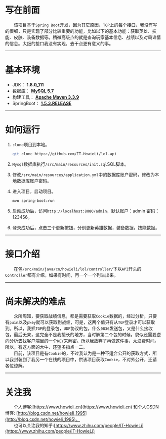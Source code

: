 # 写在前面
　　该项目基于`Spring Boot`开发，因为其它原因，`TGP`上的每个接口，我没有写的很细，只是实现了部分比较重要的功能，比如以下的基本功能：获取英雄、技能、皮肤、装备数据等。稍微高级点的就是查询玩家基本信息、战绩以及对局详情的信息。太细的接口我没有实现，去干点更有意义的事。
  
---

# 基本环境
- JDK： **1.8.0_111**
- 数据库： **[MySQL 5.7](https://www.mysql.com/)**
- 构建工具： **[Apache Maven 3.3.9](http://maven.apache.org/)**
- SpringBoot： **[1.5.3.RELEASE](http://projects.spring.io/spring-boot/)**

---

# 如何运行
1. `clone`项目到本地。

	``` bash
    git clone https://github.com/IT-HowieLi/lol-api
    ```

2. `Mysql`数据库执行`/src/main/resources/init.sql`SQL脚本。
3. 修改`/src/main/resources/application.yml`中的数据库账户密码，修改为本地数据库账户密码。
4. 进入项目，启动项目。

	``` bash
    mvn spring-boot:run
    ```

5. 启动成功后，访问`http://localhost:8080/admin`，默认账户：admin 密码：123456。
6. 登录成功后，点击三个更新按钮，分别更新英雄数据，装备数据，技能数据。

---

# 接口介绍
　　在包`/src/main/java/cn/howieli/lol/controller/`下以`API`开头的`Controller`都有介绍。如果有时间，再一个一个列举出来。

---

# 尚未解决的难点
　　众所周知，要获取战绩信息，都是需要获取`Cookie`数据的，经过分析，只要有`puin`以及`pkey`就可以获取到战绩，可是，这两个值只有从`TGP`登录才可以获取到。所以，我抓`TGP`的登录包，`UDP`协议的包，什么`0836`发送包，又是什么接收包，最后无果，这完全不是我擅长的地方，当时解第二个包的时候，貌似还需要逆向分析去找客户端里的一个`KEY`来解密。所以我放弃了再做这件事，太浪费时间。所以，有这方面的大牛，还望多指点一二。  
　　目前，该项目是有`Cookie`的，不过我认为是一种不适合公开的获取方式，所以我封装到了我另一个在线的项目中，供该项目获取`Cookie`，不对外公开，还请各位谅解。

---

# 关注我
　　个人博客:[https://www.howieli.cn](https://www.howieli.cn) 和个人CSDN博客: [http://blog.csdn.net/howieli_1995](http://blog.csdn.net/howieli_1995)。  
　　也可以关注我的知乎:[https://www.zhihu.com/people/IT-HowieLi](https://www.zhihu.com/people/IT-HowieLi)